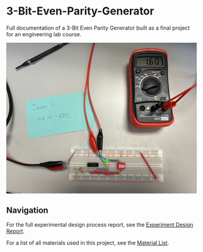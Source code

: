 # 3-Bit-Even-Parity-Generator
Full documentation of a 3-Bit Even Parity Generator built as a final project for an engineering lab course.

<img src="/Media/Wide%20Shot.jpg" alt="Image of Circuit" width="600">

## Navigation
For the full experimental design process report, see the [Experiment Design Report](Documentation/experimental_design.md).

For a list of all materials used in this project, see the [Material List](Documentation/material_list.md).
